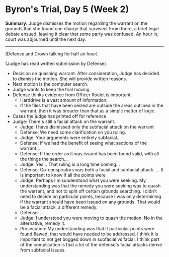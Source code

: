 

Byron's Trial, Day 5 (Week 2)
=============================

**Summary:** Judge dismisses the motion regarding the warrant on the grounds that she found one charge that survived. From there, a brief legal debate ensued, leaving it clear that some party was confused. An hour in, court was adjourned until the next day.

********


(Defense and Crown talking for half an hour)

(Judge has read written submission by Defense)

* Decision on quashing warrant. After consideration, Judge has decided to dismiss the motion. She will provide written reasons.
* Next motion is the computer search. 
* Judge wants to keep the trial moving
* Defense thinks evidence from Officer Roulet is important.
   * Harddrive is a vast amount of information.
   * If the files that have been seized are outside the areas outlined in the warrant, then it was broader than that as a simple matter of logic.
* Cases the judge has printed off for reference.
* Judge: There's still a facial attack on the warrant.
  * Judge: I have dismissed only the subfacial attack on the warrant
  * Defense: We need some clarification on you ruling. 
  * Judge: Your arguments were entirely subfacial...
  * Defense: If we had the benefit of seeing what sections of the warrant...
  * Defense: If the order as it was issued has been found valid, with all the things the search...
  * Judge: Yes... That ruling is a long time coming...
  * Defense: Co-conspirators was both a facial and subfacial attack. ... It is important to know if all the points were
  * Judge: Perhaps I misunderstood what you were seeking. My understanding was that the remedy you were seeking was to quash the warrant, and not to split off certain grounds searching. I didn't need to decide on particular points, because I was only determining if the warrant should have been issued on any grounds. That would be a facial attack, a different remedy.
  * Defense: ...
  * Judge: I understood you were moving to quash the motion. No in the alternative, remedy it.
  * Prosecution: My understanding was that if particular points were found flawed, that would have needed to be addressed. I think it is important to not get bogged down in subfacial vs facial. I think part of the complication is that a lot of the defense's facial attacks derive from subfacial issues.

